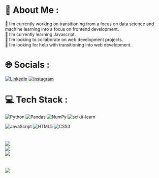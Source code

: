 # 💫 About Me : 
🔭 I’m currently working on transitioning from a focus on data science and machine learning into a focus on frontend development.
<br/>
🌱 I’m currently learning Javascript.
<br/>
👯 I’m looking to collaborate on web development projects.
<br/>
🤔 I’m looking for help with transitioning into web development.

# 🌐 Socials :
[![LinkedIn](https://img.shields.io/badge/LinkedIn-%230077B5.svg?logo=linkedin&logoColor=white)](https://linkedin.com/in/lennyremache/) 
[![Instagram](https://img.shields.io/badge/Instagram-%23E4405F.svg?logo=Instagram&logoColor=white)](https://instagram.com/lenny1x/) 

# 💻 Tech Stack :
![Python](https://img.shields.io/badge/python-3670A0?style=for-the-badge&logo=python&logoColor=ffdd54)
![Pandas](https://img.shields.io/badge/pandas-%23150458.svg?style=for-the-badge&logo=pandas&logoColor=white) 
![NumPy](https://img.shields.io/badge/numpy-%23013243.svg?style=for-the-badge&logo=numpy&logoColor=white) 
![scikit-learn](https://img.shields.io/badge/scikit--learn-%23F7931E.svg?style=for-the-badge&logo=scikit-learn&logoColor=white) 

![JavaScript](https://img.shields.io/badge/javascript-%23323330.svg?style=for-the-badge&logo=javascript&logoColor=%23F7DF1E) 
![HTML5](https://img.shields.io/badge/html5-%23E34F26.svg?style=for-the-badge&logo=html5&logoColor=white) 
![CSS3](https://img.shields.io/badge/css3-%231572B6.svg?style=for-the-badge&logo=css3&logoColor=white) 
<!--![React](https://img.shields.io/badge/react-%2320232a.svg?style=for-the-badge&logo=react&logoColor=%2361DAFB)-->

#
![](https://github-readme-stats.vercel.app/api?username=LennyRemache&theme=dark&hide_border=true&include_all_commits=false&count_private=false)<br/>
![](https://github-readme-streak-stats.herokuapp.com/?user=LennyRemache&theme=dark&hide_border=true)<br/>
![](https://github-readme-stats.vercel.app/api/top-langs/?username=LennyRemache&theme=dark&hide_border=true&include_all_commits=false&count_private=false&layout=compact)

#
[![](https://visitcount.itsvg.in/api?id=LennyRemache&icon=0&color=1)](https://visitcount.itsvg.in)
